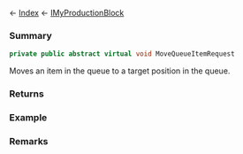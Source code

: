 ← [Index](Api-Index) ← [IMyProductionBlock](Sandbox.ModAPI.Ingame.IMyProductionBlock)

### Summary

```csharp
private public abstract virtual void MoveQueueItemRequest
```

Moves an item in the queue to a target position in the queue.

### Returns

### Example

### Remarks

